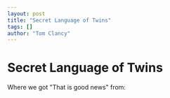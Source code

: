 ```yaml
---
layout: post
title: "Secret Language of Twins"
tags: []
author: "Tom Clancy"
---
```


# Secret Language of Twins

Where we got "That is good news" from:

<object width="425" height="355"><param name="movie" value="http://www.youtube.com/v/mCwcPnseyuM"></param><param name="wmode" value="transparent"></param><embed src="http://www.youtube.com/v/mCwcPnseyuM" type="application/x-shockwave-flash" wmode="transparent" width="425" height="355"></embed></object>
